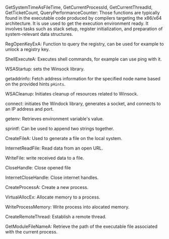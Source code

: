 GetSystemTimeAsFileTime, GetCurrentProcessId, GetCurrentThreadId, GetTicketCount, QueryPerformanceCounter: Those functions are typically found in the executable code produced by compilers targeting the x86/x64 architecture. It is use used to get the execution environment ready. It involves tasks such as stack setup, register initialization, and preparation of system-relevant data structures.

RegOpenKeyExA: Function to query the registry, can be used for example to unlock a registry key.

ShellExecuteA: Executes shell commands, for example can use ping with it.

WSAStartup: sets the Winsock library.

getaddrinfo: Fetch address information for the specified node name based on the provided hints `pHints`.

WSACleanup: Initiates cleanup of resources related to Winsock.

connect: initiates the Windock library, generates a socket, and connects to an IP address and port.

getenv: Retrieves environment variable's value.

sprintf: Can be used to append two strings together.

CreateFileA: Used to generate a file on the local system.

InternetReadFile: Read data from an open URL.

WriteFile: write received data to a file.

CloseHandle: Close opened file

InternetCloseHandle: Close internet handles.

CreateProcessA: Create a new process.

VirtualAllocEx: Allocate memory to a process.

WriteProcessMemory: Write process into alocated memory.

CreateRemoteThread: Establish a remote thread.

GetModuleFileNameA: Retrieve the path of the executable file associated with the current process.